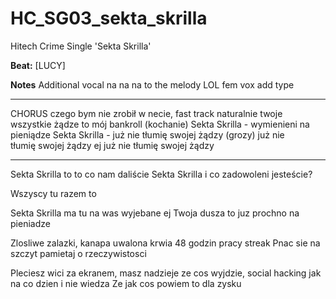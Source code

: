# HC_SG03_sekta_skrilla
Hitech Crime Single 'Sekta Skrilla'

**Beat:**  [LUCY]

**Notes**
Additional vocal na na na to the melody LOL
fem vox add type

---

CHORUS
czego bym nie zrobił w necie, fast track naturalnie
twoje wszystkie żądze to mój bankroll (kochanie)
Sekta Skrilla - wymienieni na pieniądze
Sekta Skrilla - już nie tłumię swojej żądzy (grozy)
już nie tłumię swojej żądzy ej
już nie tłumię swojej żądzy

---

Sekta Skrilla to to co nam daliście
Sekta Skrilla i co zadowoleni jesteście?

Wszyscy tu razem to

Sekta Skrilla ma tu na was wyjebane ej
Twoja dusza to juz prochno na pieniadze

Zlosliwe zalazki, kanapa uwalona krwia
48 godzin pracy streak
Pnac sie na szczyt pamietaj o rzeczywistosci

Pleciesz wici za ekranem, masz nadzieje ze cos wyjdzie, social hacking jak na co dzien i nie wiedza
Ze jak cos powiem to dla zysku
